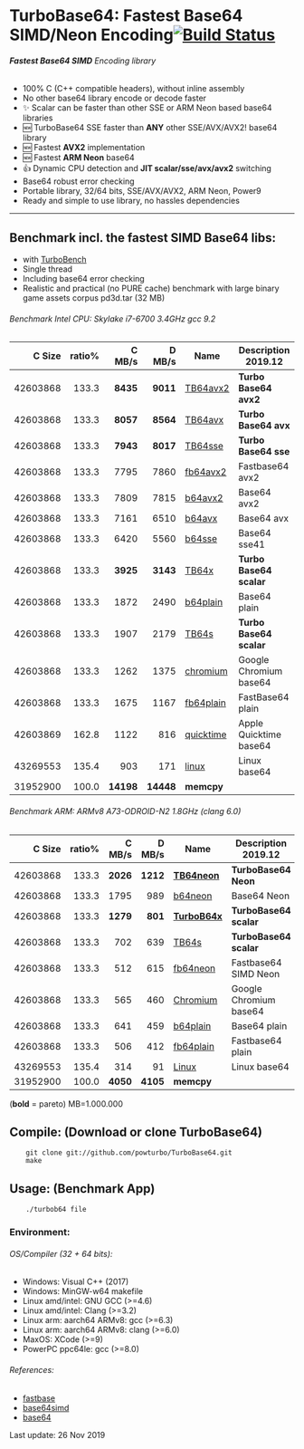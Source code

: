 TurboBase64: Fastest Base64 SIMD/Neon Encoding[![Build Status](https://travis-ci.org/powturbo/TurboBase64.svg?branch=master)](https://travis-ci.org/powturbo/TurboBase64)
===================================

###### **Fastest Base64 SIMD** Encoding library
 * 100% C (C++ compatible headers), without inline assembly
 * No other base64 library encode or decode faster
 * :sparkles: Scalar can be faster than other SSE or ARM Neon based base64 libraries
 * :new: TurboBase64 SSE faster than **ANY** other SSE/AVX/AVX2! base64 library
 * :new: Fastest **AVX2** implementation
 * :new: Fastest **ARM Neon** base64
 * :+1: Dynamic CPU detection and **JIT scalar/sse/avx/avx2** switching
 * Base64 robust error checking
 * Portable library, 32/64 bits, SSE/AVX/AVX2, ARM Neon, Power9
 * Ready and simple to use library, no hassles dependencies
<p>

------------------------------------------------------------------------

## Benchmark incl. the fastest SIMD Base64 libs:
- with [TurboBench](https://github.com/powturbo/TurboBench)
- Single thread
- Including base64 error checking
- Realistic and practical (no PURE cache) benchmark with large binary game assets corpus pd3d.tar (32 MB)

###### Benchmark Intel CPU: Skylake i7-6700 3.4GHz gcc 9.2
|C Size|ratio%|C MB/s|D MB/s|Name|Description 2019.12|
|--------:|-----:|--------:|--------:|----------------|----------------|
|42603868|133.3|**8435**|**9011**|[TB64avx2](https://github.com/powturbo/TurboBase64)|**Turbo Base64 avx2**|
|42603868|133.3|**8057**|**8564**|[TB64avx](https://github.com/powturbo/TurboBase64)|**Turbo Base64 avx**|
|42603868|133.3|**7943**|**8017**|[TB64sse](https://github.com/powturbo/TurboBase64)|**Turbo Base64 sse**|
|42603868|133.3|7795|7860|[fb64avx2](https://github.com/lemire/fastbase64)|Fastbase64 avx2|
|42603868|133.3|7809|7815|[b64avx2](https://github.com/aklomp/base64)|Base64 avx2|
|42603868|133.3|7161|6510|[b64avx](https://github.com/aklomp/base64)|Base64 avx|
|42603868|133.3|6420|5560|[b64sse](https://github.com/aklomp/base64)|Base64 sse41|
|42603868|133.3|**3925**|**3143**|[TB64x](https://github.com/powturbo/TurboBase64)|**Turbo Base64 scalar**|
|42603868|133.3|1872|2490|[b64plain](https://github.com/aklomp/base64)|Base64 plain|
|42603868|133.3|1907|2179|[TB64s](https://github.com/powturbo/TurboBase64)|**Turbo Base64 scalar**|
|42603868|133.3|1262|1375|[chromium](https://github.com/lemire/fastbase64)|Google Chromium base64|
|42603868|133.3|1675|1167|[fb64plain](https://github.com/lemire/fastbase64)|FastBase64 plain|
|42603869|162.8|1122|816|[quicktime](https://github.com/lemire/fastbase64)|Apple Quicktime base64|
|43269553|135.4| 903|171|[linux](https://github.com/lemire/fastbase64)|Linux base64|
|31952900|100.0|**14198**|**14448**|**memcpy**|

###### Benchmark ARM: ARMv8 A73-ODROID-N2 1.8GHz (clang 6.0)
|C Size|ratio%|C MB/s|D MB/s|Name|Description 2019.12|
|--------:|-----:|--------:|--------:|----------------|----------------|
|42603868|133.3|**2026**|**1212**|[**TB64neon**](https://github.com/powturbo/TurboBase64)|**TurboBase64 Neon**|
|42603868|133.3|1795|989|[b64neon](https://github.com/aklomp/base64)|Base64 Neon|
|42603868|133.3|**1279**|**801**|[**TurboB64x**](https://github.com/powturbo/TurboBase64)|**TurboBase64 scalar**|
|42603868|133.3|702|639|[TB64s](https://github.com/powturbo/TurboBase64)|**TurboBase64 scalar**|
|42603868|133.3|512|615|[fb64neon](https://github.com/lemire/fastbase64)|Fastbase64 SIMD Neon|
|42603868|133.3|565|460|[Chromium](https://github.com/lemire/fastbase64)|Google Chromium base64|
|42603868|133.3|641|459|[b64plain](https://github.com/aklomp/base64)|Base64 plain|
|42603868|133.3|506|412|[fb64plain](https://github.com/lemire/fastbase64)|Fastbase64 plain|
|43269553|135.4|314|91|[Linux](https://github.com/lemire/fastbase64)|Linux base64|
|31952900|100.0|**4050**|**4105**|**memcpy**|

(**bold** = pareto)  MB=1.000.000


<p>

## Compile: (Download or clone TurboBase64)
        git clone git://github.com/powturbo/TurboBase64.git
        make

## Usage: (Benchmark App)

        ./turbob64 file

### Environment:

###### OS/Compiler (32 + 64 bits):
- Windows: Visual C++ (2017)
- Windows: MinGW-w64 makefile
- Linux amd/intel: GNU GCC (>=4.6)
- Linux amd/intel: Clang (>=3.2) 
- Linux arm: aarch64 ARMv8: gcc (>=6.3) 
- Linux arm: aarch64 ARMv8: clang (>=6.0) 
- MaxOS: XCode (>=9)
- PowerPC ppc64le: gcc (>=8.0)

###### References:
- [fastbase](https://github.com/lemire/fastbase64)
- [base64simd](https://github.com/WojciechMula/base64simd)
- [base64](https://github.com/aklomp/base64)

Last update: 26 Nov 2019

